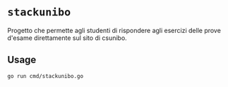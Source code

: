 # `stackunibo`


Progetto che permette agli studenti di rispondere agli esercizi delle prove d'esame direttamente sul sito di csunibo.

## Usage

```golang
go run cmd/stackunibo.go
```

